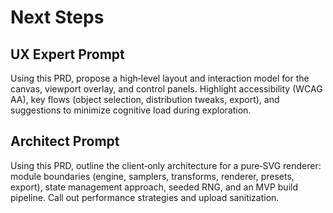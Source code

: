 # Next Steps

## UX Expert Prompt
Using this PRD, propose a high‑level layout and interaction model for the canvas, viewport overlay, and control panels. Highlight accessibility (WCAG AA), key flows (object selection, distribution tweaks, export), and suggestions to minimize cognitive load during exploration.

## Architect Prompt
Using this PRD, outline the client‑only architecture for a pure‑SVG renderer: module boundaries (engine, samplers, transforms, renderer, presets, export), state management approach, seeded RNG, and an MVP build pipeline. Call out performance strategies and upload sanitization.
